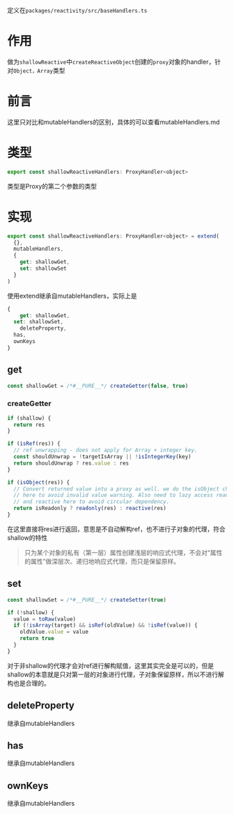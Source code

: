 定义在`packages/reactivity/src/baseHandlers.ts`

# 作用

做为`shallowReactive`中`createReactiveObject`创建的`proxy`对象的handler，针对`Object，Array`类型

# 前言

这里只对比和mutableHandlers的区别，具体的可以查看mutableHandlers.md

# 类型

```js
export const shallowReactiveHandlers: ProxyHandler<object>
```

类型是Proxy的第二个参数的类型

# 实现

```js
export const shallowReactiveHandlers: ProxyHandler<object> = extend(
  {},
  mutableHandlers,
  {
    get: shallowGet,
    set: shallowSet
  }
)
```

使用extend继承自mutableHandlers，实际上是

```js
{
	get: shallowGet,
  set: shallowSet,
	deleteProperty,
  has,
  ownKeys
}
```



## get

```js
const shallowGet = /*#__PURE__*/ createGetter(false, true)
```

### createGetter

```js
if (shallow) {
  return res
}

if (isRef(res)) {
  // ref unwrapping - does not apply for Array + integer key.
  const shouldUnwrap = !targetIsArray || !isIntegerKey(key)
  return shouldUnwrap ? res.value : res
}

if (isObject(res)) {
  // Convert returned value into a proxy as well. we do the isObject check
  // here to avoid invalid value warning. Also need to lazy access readonly
  // and reactive here to avoid circular dependency.
  return isReadonly ? readonly(res) : reactive(res)
}
```

在这里直接将res进行返回，意思是不自动解构ref，也不进行子对象的代理，符合shallow的特性

> 只为某个对象的私有（第一层）属性创建浅层的响应式代理，不会对“属性的属性”做深层次、递归地响应式代理，而只是保留原样。



## set

```js
const shallowSet = /*#__PURE__*/ createSetter(true)
```

```js
if (!shallow) {
  value = toRaw(value)
  if (!isArray(target) && isRef(oldValue) && !isRef(value)) {
    oldValue.value = value
    return true
  }
}
```

对于非shallow的代理才会对ref进行解构赋值，这里其实完全是可以的，但是shallow的本意就是只对第一层的对象进行代理，子对象保留原样，所以不进行解构也是合理的。



## deleteProperty

继承自mutableHandlers



## has

继承自mutableHandlers



## ownKeys

继承自mutableHandlers

